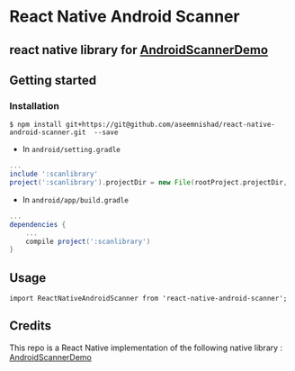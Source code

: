 
# React Native Android Scanner

## react native library for [AndroidScannerDemo](https://github.com/jhansireddy/AndroidScannerDemo) 

## Getting started



### Installation

`$ npm install git+https://git@github.com/aseemnishad/react-native-android-scanner.git  --save`


* In `android/setting.gradle`

```gradle
...
include ':scanlibrary'
project(':scanlibrary').projectDir = new File(rootProject.projectDir, '../node_modules/react-native-android-scanner/android/scanlibrary')
```

* In `android/app/build.gradle`

```gradle
...
dependencies {
    ...
    compile project(':scanlibrary')
}
```

## Usage
```
import ReactNativeAndroidScanner from 'react-native-android-scanner';

```
## Credits
This repo is a React Native implementation of the following native library : [AndroidScannerDemo](https://github.com/jhansireddy/AndroidScannerDemo)
  